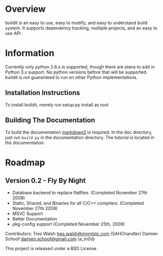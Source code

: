 # Overview

buildit is an easy to use, easy to modify, and easy to understand build system.
It supports dependency tracking, multiple projects, and an easy to use API.

# Information

Currently only python 2.6.x is supported, though there are plans to add in Python 3.x support. No python versions before that will be supported. buildit is not guaranteed to run on other Python implementations.

## Installation Instructions

To install buildit, merely run setup.py install as root

## Building The Documentation

To build the documentation [markdown2](http://code.google.com/p/python-markdown2/) is required. In the doc directory, just run `build.py` in the documentation directory. The tutorial is located in the documentation.

# Roadmap

## Version 0.2 - Fly By Night

 * Database backend to replace flatfiles. (Completed November 27th 2009)
 * Static, Shared, and Binaries for all C/C++ compilers. (Completed November 27th 2009)
 * MSVC Support
 * Better Documentation
 * pkg-config support (Completed November 25th, 2009)
 
Contributors:
	Tres Walsh      <tres.walsh@mnmlstc.com>    (SAHChandler)
	Damien Schoof   <damien.schoof@gmail.com>   (a_m0d)

This project is released under a BSD License
